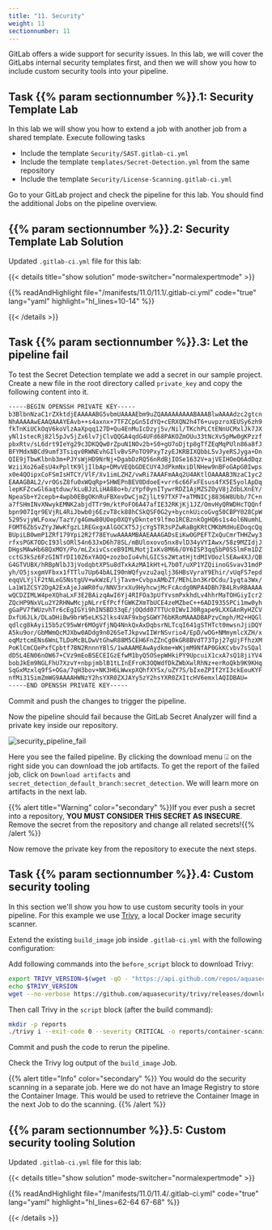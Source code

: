 ```yaml
---
title: "11. Security"
weight: 11
sectionnumber: 11
---
```


GitLab offers a wide support for security issues. In this lab, we will cover the GitLabs internal security templates first, and then we will show you how to include custom security tools into your pipeline.


## Task {{% param sectionnumber %}}.1: Security Template Lab

In this lab we will show you how to extend a job with another job from a shared template.
Execute following tasks

* Include the template `Security/SAST.gitlab-ci.yml`
* Include the template `templates/Secret-Detection.yml` from the same repository
* Include the template `Security/License-Scanning.gitlab-ci.yml`

Go to your GitLab project and check the pipeline for this lab. You should find the additional Jobs on the pipeline overview.


## {{% param sectionnumber %}}.2: Security Template Lab Solution

Updated `.gitlab-ci.yml` file for this lab:

{{< details title="show solution" mode-switcher="normalexpertmode" >}}

{{% readAndHighlight file="/manifests/11.0/11.1/.gitlab-ci.yml" code="true" lang="yaml" highlight="hl_lines=10-14" %}}

{{< /details >}}


## Task {{% param sectionnumber %}}.3: Let the pipeline fail

To test the Secret Detection template we add a secret in our sample project. Create a new file in the root directory called `private_key` and copy the following content into it.

```txt
-----BEGIN OPENSSH PRIVATE KEY-----
b3BlbnNzaC1rZXktdjEAAAAABG5vbmUAAAAEbm9uZQAAAAAAAAABAAABlwAAAAdzc2gtcn
NhAAAAAwEAAQAAAYEAvb++s4axnx+7TFZCpGn5IdYQ+cERXQN2h4T6+uvpzroXEUSy6zh9
fkTnKiUCkOqV6koVlzAaXpqq127D+Qu4EnMuIcDzyj5v/Nil/TKchPLCtENnUCMxlJk7JX
yNl1stecRj82l5pJv5jZx6lv7jClvQQGA4qdG4UFd68PAKOZmOUu33tNcXv5pMw0gKPzzf
pbxRtv/sL6drt9IeYg29c3DKQQw0rZpuN1NOv2b+S0+gU7oDjtp8gTfZEqMqPUln86a8fJ
BFYMdxNBCd9umf3Tsiqv0RWNEvhGIlvBvSPoTO9PxyTzyEJKRBIXQbbL5vJyeRSJyga+Dn
QIE9jTbwKlbnb3m+PJYsWjHD9NrNj+DgabDzRQ56nRdBjIOSe1632V+ajVEIHOeQ6AdDqz
WziiXo26aEsU4xPpltK9ljIlbAp+DMvVEQbGDECUY4JdPkmNxiDlNHew9nBFoGApG0Iwps
x0e4QOipxCoFSmIsHTCY/VlF/Xv1imLZHZ/vwRi7AAAFmAAq2U4AKtlOAAAAB3NzaC1yc2
EAAAGBAL2/vrOGsZ8fu0xWQqRp+SHWEPnBEV0DdoeE+vrr6c66FxFEsus4fX5E5yolApDq
lepKFZcwGl6aqtduw/kLuBJzLiHA88o+b/zYpf0ynITywrRDZ1AjMZSZOyV8jZdbLXnEY/
NpeaSb+Y2cepb+4wpb0EBgOKnRuFBXevDwCjmZjlLt97TXF7+aTMNICj8836W8Ubb/7C+n
a7fSHmINvXNwykEMNK2abjdTTr9m/ktPoFO6A47afIE32RKjKj1JZ/OmvHyQRWDHcTQQnf
bpn907Iqr9EVjRL4RiJbwb0j6EzvT8ck88hCSkQSF0G2y+bycnkUicoGvg50CBPY028CpW
5295vjyWLFoxw/TazY/g4Gmw80UOep0XQYyDkntet9lfmo1RCBznkOgHQ6s1s4ol6NumhL
FOMT6ZbSvZYyJWwKfgzL1REGxgxAlGOCXT5JjcYg5TR3sPZwRaBgKRtCMKbMdHuEDoqcQq
BUpiLB0wmP1ZRf179Ypi2R2f78EYuwAAAAMBAAEAAAGADsEiKwOGPEFTZxQuCmrTHHZwy3
rfxsPGK7ODcI93lsORl54n63JxD6h78SL/mBUloxovo5nx8vlD34yVYIAwx/58z9MZIdjJ
DHgsMAwHb68QxMOY/Po/mLZxivCsceB9IMLMotjIxKv8M66/OY6ISP3qq5bP0SSlmFm1DZ
cctG3kSz6FzGINTrDI10Z6xYAOQ+zozboIu4vhLGICSs2WtatHjtdMIVOozlSEAw4XJ/QB
G4GTVUBX/hRBpNlbJ3jVodqbtXPSu8dTxkAzMA1kHt+L7b0T/uXP1YZQiinoGSvav31mdP
yh/O5jsxgmVFbxx1fTTlu7Up64bALI90nWQfyvzu2aqlj36HBsVyraY9Ehir/vUqFS7epd
eqqVLYjlF2tNLeG5NstgUV+wkWzE/ljTavm+CvbpxAMbZT/MEhLbn3KrDCdu/1yqta3Wx/
La1W1ZCSY2DgA2ExAjeJaWR0fu/NNV3rxXu9HyhcwjMcFcAcdg0NPA4DBh7B4LRvRBAAAA
wQCDZIMLW4peXQhaLxF3E2BAizqAwI6Yj4RIFOa3pUfYvsmPxkhdLv4hhrMaTOHGiyIcr2
ZQcHP9NxVLu2Y2RHNwMcjpNLrrEfPcffGWKZXmTbUCE4zeMZbeC++6ADI935SPCi1mw0yh
gGaPV7fWUzvhTr6cEgIGYi9hIN5BD33qE/jOQdd07TTUc0IWvIJ0Rgape9LXXGAnRyHZCV
DxfU6JLk/DLaDHiBw9brW5eLKS2lks4VAF9xbgSGWY76bKRoMAAADBAPzvCmph/M2+HQGl
qdlcg8kAyi15b5zC95wWr6MOgVfjNQ4NnkQxAxDqbsrNLTcqI641gSTHTct0mwsnJjiDQY
A5ku9or/GbMWmQcMJXbw0ADdg9n026SeTJkpvwIIWrNSvrio4/EpD/wOG+NMmymlcXZH/x
oqMztcmENs6WnLTLDoMcBLDwVtGhwR88M5CEH6FnZZnCg0kGR8BVdT73Tpj27gUjFfhzXM
PoKlCmCQePxfCpbtf7BN2RnnnYBlS/1wAAAMEAwAydkme+WKjmM9NfAP0GkKCvbv7sSQal
dD5L4EN06nOW67+CVz9mEoBSECEIGzEfwM1byQ5OSepWHkiPY9UpcuiX1cxA7sQ18jiYV4
bobJkEm9NGLFhU7XzvY+nbpjmblB1tLInEFroK3OQWdfDkZWbXwlRhNz+erRoQkb9K9KHq
SqGxMzxlq9fS+OGa/7qH3bov+NK3H6LWwxpXQhfXYSx/uZY7S/bIxeZPIf2YI3ckEouKYF
nfMi31SimZmWG9AAAAHWNzY2hsYXR0ZXJAYy5zY2hsYXR0ZXItcHV6emxlAQIDBAU=
-----END OPENSSH PRIVATE KEY-----
```

Commit and push the changes to trigger the pipeline.

Now the pipeline should fail because the GitLab Secret Analyzer will find a private key inside our repository.

![security_pipeline_fail](../security_pipeline_fail.png)

Here you see the failed pipeline. By clicking the download menu ⍗ on the right side you can download the job artifacts. To get the report of the failed job, click on `Download artifacts` and `secret_detection_default_branch:secret_detection`. We will learn more on artifacts in the next lab.

{{% alert title="Warning" color="secondary" %}}If you ever push a secret into a repository, **YOU MUST CONSIDER THIS SECRET AS INSECURE**. Remove the secret from the repository and change all related secrets!{{% /alert %}}

Now remove the private key from the repository to execute the next steps.


## Task {{% param sectionnumber %}}.4: Custom security tooling

In this section we'll show you how to use custom security tools in your pipeline. For this example we use [Trivy](https://github.com/aquasecurity/trivy), a local Docker image security scanner.

Extend the existing `build_image` job inside `.gitlab-ci.yml` with the following configuration:

Add following commands into the `before_script` block to download Trivy:

```bash
export TRIVY_VERSION=$(wget -qO - "https://api.github.com/repos/aquasecurity/trivy/releases/latest" | grep '"tag_name":' | sed -E 's/.*"v([^"]+)".*/\1/')
echo $TRIVY_VERSION
wget --no-verbose https://github.com/aquasecurity/trivy/releases/download/v${TRIVY_VERSION}/trivy_${TRIVY_VERSION}_Linux-64bit.tar.gz -O - | tar  -zxvf -
```

Then call Trivy in the `script` block (after the build command):

```bash
mkdir -p reports
./trivy i --exit-code 0 --severity CRITICAL -o reports/container-scanning-report_$CI_COMMIT_SHORT_SHA.txt $IMAGE_NAME
```

Commit and push the code to rerun the pipeline.

Check the Trivy log output of the `build_image` Job.

{{% alert title="Info" color="secondary" %}}
You would do the security scanning in a separate job. Here we do not have an Image Registry to store the Container Image. This would be used to retrieve the Container Image in the next Job to do the scanning.
{{% /alert %}}


## {{% param sectionnumber %}}.5: Custom security tooling Solution

Updated `.gitlab-ci.yml` file for this lab:

{{< details title="show solution" mode-switcher="normalexpertmode" >}}

{{% readAndHighlight file="/manifests/11.0/11.4/.gitlab-ci.yml" code="true" lang="yaml" highlight="hl_lines=62-64 67-68" %}}

{{< /details >}}
